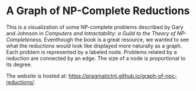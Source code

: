 # A Graph of NP-Complete Reductions
This is a visualization of some NP-complete problems described by Gary and Johnson in *Computers and Intractability: a Guild to the Theory of NP-Completeness*. Eventhough the book is a great resource, we wanted to see what the reductions would look like displayed more naturally as a graph. Each problem is represented by a labeled node. Problems related by a reduction are connected by an edge. The size of a node is proportional to its degree.   

The website is hosted at: https://pragmatictnt.github.io/graph-of-npc-reductions/.
